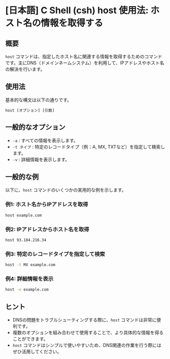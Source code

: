 # [日本語] C Shell (csh) host 使用法: ホスト名の情報を取得する

## 概要
`host` コマンドは、指定したホスト名に関連する情報を取得するためのコマンドです。主にDNS（ドメインネームシステム）を利用して、IPアドレスやホスト名の解決を行います。

## 使用法
基本的な構文は以下の通りです。

```
host [オプション] [引数]
```

## 一般的なオプション
- `-a` : すべての情報を表示します。
- `-t タイプ` : 特定のレコードタイプ（例：A, MX, TXTなど）を指定して検索します。
- `-v` : 詳細情報を表示します。

## 一般的な例
以下に、`host` コマンドのいくつかの実用的な例を示します。

### 例1: ホスト名からIPアドレスを取得
```bash
host example.com
```

### 例2: IPアドレスからホスト名を取得
```bash
host 93.184.216.34
```

### 例3: 特定のレコードタイプを指定して検索
```bash
host -t MX example.com
```

### 例4: 詳細情報を表示
```bash
host -v example.com
```

## ヒント
- DNSの問題をトラブルシューティングする際に、`host` コマンドは非常に便利です。
- 複数のオプションを組み合わせて使用することで、より具体的な情報を得ることができます。
- `host` コマンドはシンプルで使いやすいため、DNS関連の作業を行う際にはぜひ活用してください。